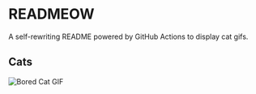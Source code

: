 # READMEOW

A self-rewriting README powered by GitHub Actions to display cat gifs.

## Cats

![Bored Cat GIF](https://media3.giphy.com/media/mlvseq9yvZhba/200.gif?cid=9acd02daqma24fnqaxr9jpak5z17iksjsjv62gvmwan9j8up&ep=v1_gifs_search&rid=200.gif&ct=g)
